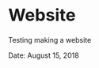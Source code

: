 # Website
Testing making a website

Date: August 15, 2018
<html xmlns="http://www.w3.org/1999/xhtml">

<head>

<meta charset="utf-8" />
<meta http-equiv="Content-Type" content="text/html; charset=utf-8" />
<meta name="generator" content="pandoc" />




<title></title>

<script src="site_libs/jquery-1.11.3/jquery.min.js"></script>
<meta name="viewport" content="width=device-width, initial-scale=1" />
<link href="site_libs/bootstrap-3.3.5/css/cosmo.min.css" rel="stylesheet" />
<script src="site_libs/bootstrap-3.3.5/js/bootstrap.min.js"></script>
<script src="site_libs/bootstrap-3.3.5/shim/html5shiv.min.js"></script>
<script src="site_libs/bootstrap-3.3.5/shim/respond.min.js"></script>
<script src="site_libs/navigation-1.1/tabsets.js"></script>
<link href="site_libs/highlightjs-1.1/textmate.css" rel="stylesheet" />
<script src="site_libs/highlightjs-1.1/highlight.js"></script>

<style type="text/css">code{white-space: pre;}</style>
<style type="text/css">
  pre:not([class]) {
    background-color: white;
  }
</style>
<script type="text/javascript">
if (window.hljs && document.readyState && document.readyState === "complete") {
   window.setTimeout(function() {
      hljs.initHighlighting();
   }, 0);
}
</script>



<style type="text/css">
h1 {
  font-size: 34px;
}
h1.title {
  font-size: 38px;
}
h2 {
  font-size: 30px;
}
h3 {
  font-size: 24px;
}
h4 {
  font-size: 18px;
}
h5 {
  font-size: 16px;
}
h6 {
  font-size: 12px;
}
.table th:not([align]) {
  text-align: left;
}
</style>

<link rel="stylesheet" href="styles.css" type="text/css" />

</head>

<body>

<style type = "text/css">
.main-container {
  max-width: 940px;
  margin-left: auto;
  margin-right: auto;
}
code {
  color: inherit;
  background-color: rgba(0, 0, 0, 0.04);
}
img {
  max-width:100%;
  height: auto;
}
.tabbed-pane {
  padding-top: 12px;
}
button.code-folding-btn:focus {
  outline: none;
}
</style>


<style type="text/css">
/* padding for bootstrap navbar */
body {
  padding-top: 51px;
  padding-bottom: 40px;
}
/* offset scroll position for anchor links (for fixed navbar)  */
.section h1 {
  padding-top: 56px;
  margin-top: -56px;
}
.section h2 {
  padding-top: 56px;
  margin-top: -56px;
}
.section h3 {
  padding-top: 56px;
  margin-top: -56px;
}
.section h4 {
  padding-top: 56px;
  margin-top: -56px;
}
.section h5 {
  padding-top: 56px;
  margin-top: -56px;
}
.section h6 {
  padding-top: 56px;
  margin-top: -56px;
}
</style>

<script>
// manage active state of menu based on current page
$(document).ready(function () {
  // active menu anchor
  href = window.location.pathname
  href = href.substr(href.lastIndexOf('/') + 1)
  if (href === "")
    href = "index.html";
  var menuAnchor = $('a[href="' + href + '"]');
  // mark it active
  menuAnchor.parent().addClass('active');
  // if it's got a parent navbar menu mark it active as well
  menuAnchor.closest('li.dropdown').addClass('active');
});
</script>


<div class="container-fluid main-container">

<!-- tabsets -->
<script>
$(document).ready(function () {
  window.buildTabsets("TOC");
});
</script>

<!-- code folding -->
